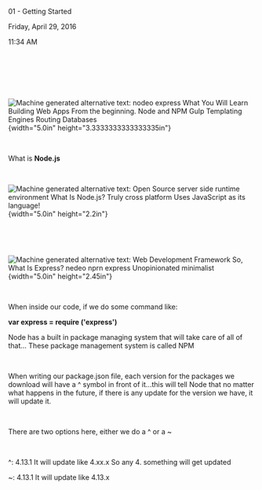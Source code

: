 01 - Getting Started

Friday, April 29, 2016

11:34 AM

 

 

 

![Machine generated alternative text: nodeo express What You Will Learn Building Web Apps From the beginning. Node and NPM Gulp Templating Engines Routing Databases ](000_01_-_Getting_Started_000.png){width="5.0in" height="3.3333333333333335in"}

 

What is **Node.js**

 

![Machine generated alternative text: Open Source server side runtime environment What Is Node.js? Truly cross platform Uses JavaScript as its language! ](000_01_-_Getting_Started_001.png){width="5.0in" height="2.2in"}

 

 

![Machine generated alternative text: Web Development Framework So, What Is Express? nedeo nprn express Unopinionated minimalist ](000_01_-_Getting_Started_002.png){width="5.0in" height="2.45in"}

 

When inside our code, if we do some command like:

**var express = require (\'express\')**

Node has a built in package managing system that will take care of all of that... These package management system is called NPM

 

When writing our package.json file, each version for the packages we download will have a \^ symbol in front of it...this will tell Node that no matter what happens in the future, if there is any update for the version we have, it will update it.

 

There are two options here, either we do a \^ or a \~

 

\^: 4.13.1 It will update like 4.xx.x So any 4. something will get updated

\~: 4.13.1 It will update like 4.13.x
